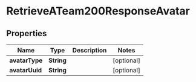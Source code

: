 

# RetrieveATeam200ResponseAvatar


## Properties

| Name | Type | Description | Notes |
|------------ | ------------- | ------------- | -------------|
|**avatarType** | **String** |  |  [optional] |
|**avatarUuid** | **String** |  |  [optional] |



